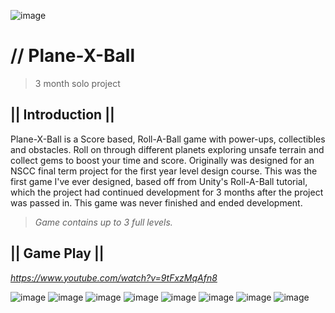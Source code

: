 ![image](https://static.wixstatic.com/media/0e8e62_ac97b49fea3841119830c7d500b436cd~mv2.png)

# // Plane-X-Ball
> 3 month solo project
 
## **|| Introduction ||**
Plane-X-Ball is a Score based, Roll-A-Ball game with power-ups, collectibles and obstacles. Roll on through different planets exploring unsafe terrain and collect gems to boost your time and score. Originally was designed for an NSCC final term project for the first year level design course. This was the first game I've ever designed, based off from Unity's Roll-A-Ball tutorial, which the project had continued development for 3 months after the project was passed in. This game was never finished and ended development.

> _Game contains up to 3 full levels._ 

## **|| Game Play ||**
_https://www.youtube.com/watch?v=9tFxzMqAfn8_

![image](https://static.wixstatic.com/media/0e8e62_cc61b3748b3a46d18bd8a7f5be817add~mv2.png)
![image](https://static.wixstatic.com/media/0e8e62_e3f69b7d786b4db68343e9e67de8b4aa~mv2.png)
![image](https://static.wixstatic.com/media/0e8e62_096f6271e2654355b2fc5c820b9b3364~mv2.png)
![image](https://static.wixstatic.com/media/0e8e62_bd907d0cff3b42839b6dec2ac3fc305e~mv2.png)
![image](https://static.wixstatic.com/media/0e8e62_20c8358e2bfb4e96aff6434108d51bb4~mv2.png)
![image](https://static.wixstatic.com/media/0e8e62_a2aebbc76f034eb5b2fdb4e7f3ba7170~mv2.png)
![image](https://static.wixstatic.com/media/0e8e62_b4909ab280924bb5accf26a443b99481~mv2.png)
![image](https://static.wixstatic.com/media/0e8e62_1bd8e92733d04972a99d784bedb573a1~mv2.png)
